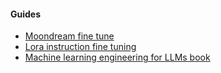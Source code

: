 #### Guides

- [Moondream fine tune](https://github.com/vikhyat/moondream/blob/main/notebooks/Finetuning.ipynb)
- [Lora instruction fine tuning](https://github.com/wolfecameron/lora_instruction_tune)
- [Machine learning engineering for LLMs book](https://github.com/stas00/ml-engineering/)
